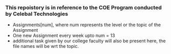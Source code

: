 ### This repoistory is in reference to the COE Program conducted by Celebal Technologies
- Assignments[num], where num represents the level or the topic of the Assignment
- One new Assignment every week upto num = 13
- additional task given by our college faculty will also be present here, the file names will be wrt the topic.
